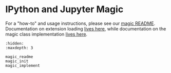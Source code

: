 # IPython and Jupyter Magic

For a "how-to" and usage instructions,
please see our [magic README](./magic_readme.md).
Documentation on extension loading [lives here](./magic_init.md),
while documentation on the magic class implementation [lives here](./magic_implement.md).

```{toctree}
:hidden:
:maxdepth: 3

magic_readme
magic_init
magic_implement
```
